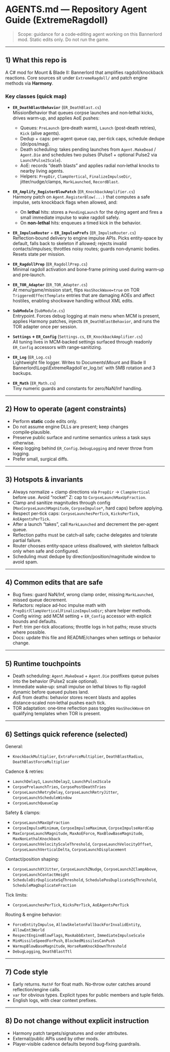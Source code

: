 # AGENTS.md — Repository Agent Guide (ExtremeRagdoll)

> Scope: guidance for a code‑editing agent working on this Bannerlord mod. Static edits only. Do not run the game.

---

## 1) What this repo is

A C# mod for Mount & Blade II: Bannerlord that amplifies ragdoll/knockback reactions. Core sources sit under `ExtremeRagdoll/` and patch engine methods via **Harmony**.

### Key classes (quick map)

- **`ER_DeathBlastBehavior`** (`ER_DeathBlast.cs`)  
  MissionBehavior that queues corpse launches and non‑lethal kicks, drives warm‑up, and applies AoE pushes:
  - Queues: `PreLaunch` (pre‑death warm), `Launch` (post‑death retries), `Kick` (alive agents).
  - Dedup + caps: per‑agent queue cap, per‑tick caps, schedule dedupe (dir/pos/mag).
  - Death scheduling: takes pending launches from `Agent.MakeDead` / `Agent.Die` and schedules two pulses (Pulse1 + optional Pulse2 via `LaunchPulse2Scale`).
  - AoE: records “death blasts” and applies radial non‑lethal knocks to nearby living agents.
  - Helpers: `PrepDir`, `ClampVertical`, `FinalizeImpulseDir`, jitter/nudge/clamps, `MarkLaunched`, `RecordBlast`.

- **`ER_Amplify_RegisterBlowPatch`** (`ER_KnockbackAmplifier.cs`)  
  Harmony patch on `Agent.RegisterBlow(...)` that computes a safe impulse, sets knockback flags when allowed, and:
  - On **lethal** hits: stores a `PendingLaunch` for the dying agent and fires a small immediate impulse to wake ragdoll safely.
  - On **non‑lethal** hits: enqueues a timed kick in the behavior.

- **`ER_ImpulseRouter`** + **`ER_ImpulsePrefs`** (`ER_ImpulseRouter.cs`)  
  Reflection‑bound delivery to engine impulse APIs. Picks entity‑space by default, falls back to skeleton if allowed; rejects invalid contacts/impulses; throttles noisy routes; guards non‑dynamic bodies. Resets state per mission.

- **`ER_RagdollPrep`** (`ER_RagdollPrep.cs`)  
  Minimal ragdoll activation and bone‑frame priming used during warm‑up and pre‑launch.

- **`ER_TOR_Adapter`** (`ER_TOR_Adapter.cs`)  
  At menu/game/mission start, flips `HasShockWave=true` on TOR `TriggeredEffectTemplate` entries that are damaging AOEs and affect hostiles, enabling shockwave handling without XML edits.

- **`SubModule`** (`SubModule.cs`)  
  Entrypoint. Forces debug logging at main menu when MCM is present, applies Harmony patches, injects `ER_DeathBlastBehavior`, and runs the TOR adapter once per session.

- **`Settings` + `ER_Config`** (`Settings.cs`, `ER_KnockbackAmplifier.cs`)  
  All tuning lives in MCM‑backed settings surfaced through readonly `ER_Config` accessors with range‑sanitizing.

- **`ER_Log`** (`ER_Log.cs`)  
  Lightweight file logger. Writes to Documents\Mount and Blade II Bannerlord\Logs\ExtremeRagdoll\`er_log.txt` with 5MB rotation and 3 backups.

- **`ER_Math`** (`ER_Math.cs`)  
  Tiny numeric guards and constants for zero/NaN/Inf handling.

---

## 2) How to operate (agent constraints)

- Perform **static** code edits only.
- Do not assume engine DLLs are present; keep changes compile‑plausible.
- Preserve public surface and runtime semantics unless a task says otherwise.
- Keep logging behind `ER_Config.DebugLogging` and never throw from logging.
- Prefer small, surgical diffs.

---

## 3) Hotspots & invariants

- Always normalize + clamp directions via `PrepDir` → `ClampVertical` before use. Avoid “rocket” Z: cap to `CorpseLaunchMaxUpFraction`.
- Clamp and sanitize magnitudes through config (`MaxCorpseLaunchMagnitude`, `CorpseImpulse*`, hard caps) before applying.
- Respect per‑tick caps: `CorpseLaunchesPerTick`, `KicksPerTick`, `AoEAgentsPerTick`.
- After a launch “takes”, call `MarkLaunched` and decrement the per‑agent queue.
- Reflection paths must be catch‑all safe; cache delegates and tolerate partial failure.
- Router chooses entity‑space unless disallowed, with skeleton fallback only when safe and configured.
- Scheduling must dedupe by direction/position/magnitude window to avoid spam.

---

## 4) Common edits that are safe

- Bug fixes: guard NaN/Inf, wrong clamp order, missing `MarkLaunched`, missed queue decrement.
- Refactors: replace ad‑hoc impulse math with `PrepDir`/`ClampVertical`/`FinalizeImpulseDir`; share helper methods.
- Config wiring: add MCM setting + `ER_Config` accessor with explicit bounds and defaults.
- Perf: trim per‑tick allocations; throttle logs in hot paths; reuse structs where possible.
- Docs: update this file and README/changes when settings or behavior change.

---

## 5) Runtime touchpoints

- Death scheduling: `Agent.MakeDead` + `Agent.Die` postfixes queue pulses into the behavior (Pulse2 scale optional).
- Immediate wake‑up: small impulse on lethal blows to flip ragdoll dynamic before queued pulses land.
- AoE from deaths: behavior stores recent blasts and applies distance‑scaled non‑lethal pushes each tick.
- TOR adaptation: one‑time reflection pass toggles `HasShockWave` on qualifying templates when TOR is present.

---

## 6) Settings quick reference (selected)

General:
- `KnockbackMultiplier`, `ExtraForceMultiplier`, `DeathBlastRadius`, `DeathBlastForceMultiplier`

Cadence & retries:
- `LaunchDelay1`, `LaunchDelay2`, `LaunchPulse2Scale`
- `CorpsePrelaunchTries`, `CorpsePostDeathTries`
- `CorpseLaunchRetryDelay`, `CorpseLaunchRetryJitter`, `CorpseLaunchScheduleWindow`
- `CorpseLaunchQueueCap`

Safety & clamps:
- `CorpseLaunchMaxUpFraction`
- `CorpseImpulseMinimum`, `CorpseImpulseMaximum`, `CorpseImpulseHardCap`
- `MaxCorpseLaunchMagnitude`, `MaxAoEForce`, `MaxBlowBaseMagnitude`, `MaxNonLethalKnockback`
- `CorpseLaunchVelocityScaleThreshold`, `CorpseLaunchVelocityOffset`, `CorpseLaunchVerticalDelta`, `CorpseLaunchDisplacement`

Contact/position shaping:
- `CorpseLaunchXYJitter`, `CorpseLaunchZNudge`, `CorpseLaunchZClampAbove`, `CorpseLaunchContactHeight`
- `ScheduleDirDuplicateSqThreshold`, `SchedulePosDuplicateSqThreshold`, `ScheduleMagDuplicateFraction`

Tick limits:
- `CorpseLaunchesPerTick`, `KicksPerTick`, `AoEAgentsPerTick`

Routing & engine behavior:
- `ForceEntityImpulse`, `AllowSkeletonFallbackForInvalidEntity`, `AllowEnt3World`
- `RespectEngineBlowFlags`, `MaxAabbExtent`, `ImmediateImpulseScale`
- `MinMissileSpeedForPush`, `BlockedMissilesCanPush`
- `WarmupBlowBaseMagnitude`, `HorseRamKnockDownThreshold`
- `DebugLogging`, `DeathBlastTtl`

---

## 7) Code style

- Early returns. `MathF` for float math. No‑throw outer catches around reflection/engine calls.
- `var` for obvious types. Explicit types for public members and tuple fields.
- English logs, with clear context prefixes.

---

## 8) Do not change without explicit instruction

- Harmony patch targets/signatures and order attributes.
- External/public APIs used by other mods.
- Player‑visible cadence defaults beyond bug‑fixing guardrails.
